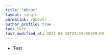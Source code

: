 ```yaml
---
title: "About"
layout: single
permalink: /about/
author_profile: true
toc: ture
last_modified_at: 2022-04-10T23:55:00+09:00
---
```


* Test